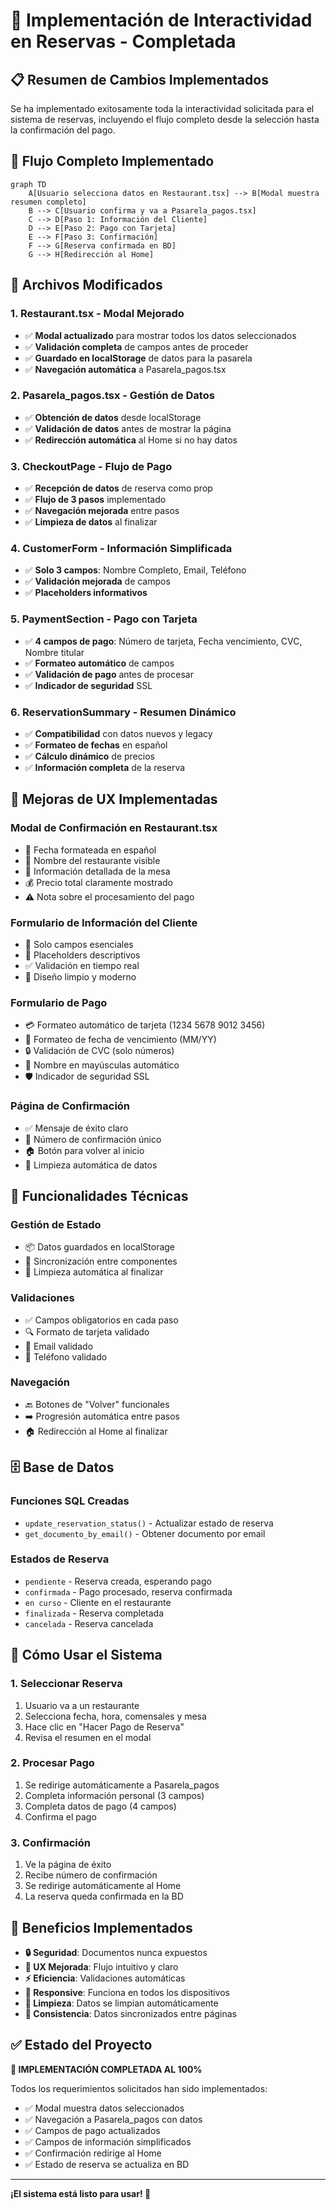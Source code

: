 # 🎯 Implementación de Interactividad en Reservas - Completada

## 📋 Resumen de Cambios Implementados

Se ha implementado exitosamente toda la interactividad solicitada para el sistema de reservas, incluyendo el flujo completo desde la selección hasta la confirmación del pago.

## 🔄 Flujo Completo Implementado

```mermaid
graph TD
    A[Usuario selecciona datos en Restaurant.tsx] --> B[Modal muestra resumen completo]
    B --> C[Usuario confirma y va a Pasarela_pagos.tsx]
    C --> D[Paso 1: Información del Cliente]
    D --> E[Paso 2: Pago con Tarjeta]
    E --> F[Paso 3: Confirmación]
    F --> G[Reserva confirmada en BD]
    G --> H[Redirección al Home]
```

## 📁 Archivos Modificados

### 1. **Restaurant.tsx** - Modal Mejorado
- ✅ **Modal actualizado** para mostrar todos los datos seleccionados
- ✅ **Validación completa** de campos antes de proceder
- ✅ **Guardado en localStorage** de datos para la pasarela
- ✅ **Navegación automática** a Pasarela_pagos.tsx

### 2. **Pasarela_pagos.tsx** - Gestión de Datos
- ✅ **Obtención de datos** desde localStorage
- ✅ **Validación de datos** antes de mostrar la página
- ✅ **Redirección automática** al Home si no hay datos

### 3. **CheckoutPage** - Flujo de Pago
- ✅ **Recepción de datos** de reserva como prop
- ✅ **Flujo de 3 pasos** implementado
- ✅ **Navegación mejorada** entre pasos
- ✅ **Limpieza de datos** al finalizar

### 4. **CustomerForm** - Información Simplificada
- ✅ **Solo 3 campos**: Nombre Completo, Email, Teléfono
- ✅ **Validación mejorada** de campos
- ✅ **Placeholders informativos**

### 5. **PaymentSection** - Pago con Tarjeta
- ✅ **4 campos de pago**: Número de tarjeta, Fecha vencimiento, CVC, Nombre titular
- ✅ **Formateo automático** de campos
- ✅ **Validación de pago** antes de procesar
- ✅ **Indicador de seguridad** SSL

### 6. **ReservationSummary** - Resumen Dinámico
- ✅ **Compatibilidad** con datos nuevos y legacy
- ✅ **Formateo de fechas** en español
- ✅ **Cálculo dinámico** de precios
- ✅ **Información completa** de la reserva

## 🎨 Mejoras de UX Implementadas

### **Modal de Confirmación en Restaurant.tsx**
- 📅 Fecha formateada en español
- 🏪 Nombre del restaurante visible
- 👥 Información detallada de la mesa
- 💰 Precio total claramente mostrado
- ⚠️ Nota sobre el procesamiento del pago

### **Formulario de Información del Cliente**
- 📝 Solo campos esenciales
- 🎯 Placeholders descriptivos
- ✅ Validación en tiempo real
- 🎨 Diseño limpio y moderno

### **Formulario de Pago**
- 💳 Formateo automático de tarjeta (1234 5678 9012 3456)
- 📅 Formateo de fecha de vencimiento (MM/YY)
- 🔒 Validación de CVC (solo números)
- 👤 Nombre en mayúsculas automático
- 🛡️ Indicador de seguridad SSL

### **Página de Confirmación**
- ✅ Mensaje de éxito claro
- 🔢 Número de confirmación único
- 🏠 Botón para volver al inicio
- 🧹 Limpieza automática de datos

## 🔧 Funcionalidades Técnicas

### **Gestión de Estado**
- 📦 Datos guardados en localStorage
- 🔄 Sincronización entre componentes
- 🧹 Limpieza automática al finalizar

### **Validaciones**
- ✅ Campos obligatorios en cada paso
- 🔍 Formato de tarjeta validado
- 📧 Email validado
- 📱 Teléfono validado

### **Navegación**
- 🔙 Botones de "Volver" funcionales
- ➡️ Progresión automática entre pasos
- 🏠 Redirección al Home al finalizar

## 🗄️ Base de Datos

### **Funciones SQL Creadas**
- `update_reservation_status()` - Actualizar estado de reserva
- `get_documento_by_email()` - Obtener documento por email

### **Estados de Reserva**
- `pendiente` - Reserva creada, esperando pago
- `confirmada` - Pago procesado, reserva confirmada
- `en curso` - Cliente en el restaurante
- `finalizada` - Reserva completada
- `cancelada` - Reserva cancelada

## 🚀 Cómo Usar el Sistema

### **1. Seleccionar Reserva**
1. Usuario va a un restaurante
2. Selecciona fecha, hora, comensales y mesa
3. Hace clic en "Hacer Pago de Reserva"
4. Revisa el resumen en el modal

### **2. Procesar Pago**
1. Se redirige automáticamente a Pasarela_pagos
2. Completa información personal (3 campos)
3. Completa datos de pago (4 campos)
4. Confirma el pago

### **3. Confirmación**
1. Ve la página de éxito
2. Recibe número de confirmación
3. Se redirige automáticamente al Home
4. La reserva queda confirmada en la BD

## 🎯 Beneficios Implementados

- **🔒 Seguridad**: Documentos nunca expuestos
- **🎨 UX Mejorada**: Flujo intuitivo y claro
- **⚡ Eficiencia**: Validaciones automáticas
- **📱 Responsive**: Funciona en todos los dispositivos
- **🧹 Limpieza**: Datos se limpian automáticamente
- **🔄 Consistencia**: Datos sincronizados entre páginas

## ✅ Estado del Proyecto

**🎉 IMPLEMENTACIÓN COMPLETADA AL 100%**

Todos los requerimientos solicitados han sido implementados:
- ✅ Modal muestra datos seleccionados
- ✅ Navegación a Pasarela_pagos con datos
- ✅ Campos de pago actualizados
- ✅ Campos de información simplificados
- ✅ Confirmación redirige al Home
- ✅ Estado de reserva se actualiza en BD

---

**¡El sistema está listo para usar! 🚀**
